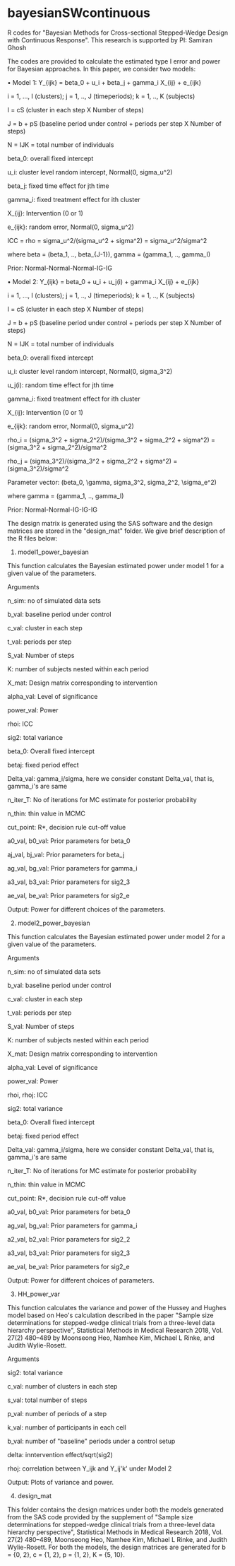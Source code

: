 # bayesianSWcontinuous
R codes for "Bayesian Methods for Cross-sectional Stepped-Wedge Design with Continuous Response".
This research is supported by PI: Samiran Ghosh

The codes are provided to calculate the estimated type I error and power for Bayesian approaches. In this paper, we consider two models:

•	Model 1: Y_{ijk} = beta_0 + u_i + beta_j + gamma_i X_{ij} + e_{ijk}
 
 i = 1, ..., I (clusters); j = 1, .., J (timeperiods); k = 1, .., K (subjects)
 
 I = cS (cluster in each step X Number of steps)
 
 J = b + pS (baseline period under control + periods per step X Number of steps)

 N = IJK = total number of individuals

 beta_0: overall fixed intercept

 u_i: cluster level random intercept, Normal(0, sigma_u^2)

 beta_j: fixed time effect for jth time

 gamma_i: fixed treatment effect for ith cluster

 X_{ij}: Intervention (0 or 1)
 
 e_{ijk}: random error, Normal(0, sigma_u^2)
 
 ICC = rho = sigma_u^2/(sigma_u^2 + sigma^2) = sigma_u^2/sigma^2
 
 where beta = (beta_1, .., beta_{J-1}), gamma = (gamma_1, .., gamma_I)
 
 Prior: Normal-Normal-Normal-IG-IG

•	Model 2: Y_{ijk} = beta_0 + u_i + u_j(i) + gamma_i X_{ij} + e_{ijk}

i = 1, ..., I (clusters); j = 1, .., J (timeperiods); k = 1, .., K (subjects)

I = cS (cluster in each step X Number of steps)

J = b + pS (baseline period under control + periods per step X Number of steps)

N = IJK = total number of individuals

beta_0: overall fixed intercept

u_i: cluster level random intercept, Normal(0, sigma_3^2)

u_j(i): random time effect for jth time

gamma_i: fixed treatment effect for ith cluster

X_{ij}: Intervention (0 or 1)

e_{ijk}: random error, Normal(0, sigma_u^2)

rho_i = (sigma_3^2  + sigma_2^2)/(sigma_3^2 + sigma_2^2 + sigma^2) = (sigma_3^2  + sigma_2^2)/sigma^2

rho_j = (sigma_3^2)/(sigma_3^2 + sigma_2^2 + sigma^2) = (sigma_3^2)/sigma^2

Parameter vector: (beta_0, \gamma, sigma_3^2, sigma_2^2, \sigma_e^2)

where gamma = (gamma_1, .., gamma_I)
 
Prior: Normal-Normal-IG-IG-IG

The design matrix is generated using the SAS software and the design matrices are stored in the "design_mat" folder. We give brief description of the R files below:

1. model1_power_bayesian

This function calculates the Bayesian estimated power under model 1 for a given value of the parameters.

Arguments

n_sim: no of simulated data sets

b_val: baseline period under control 

c_val: cluster in each step

t_val: periods per step

S_val: Number of steps

K: number of subjects nested within each period

X_mat: Design matrix corresponding to intervention

alpha_val: Level of significance

power_val: Power

rhoi: ICC

sig2: total variance                

beta_0: Overall fixed intercept

betaj: fixed period effect

Delta_val: gamma_i/sigma, here we consider constant Delta_val, that is, gamma_i's are same

n_iter_T: No of iterations for MC estimate for posterior probability 

n_thin: thin value in MCMC

cut_point: R*, decision rule cut-off value

a0_val, b0_val: Prior parameters for beta_0

aj_val, bj_val: Prior parameters for beta_j

ag_val, bg_val: Prior parameters for gamma_i

a3_val, b3_val: Prior parameters for sig2_3

ae_val, be_val: Prior parameters for sig2_e


Output: Power for different choices of the parameters.

2. model2_power_bayesian

This function calculates the Bayesian estimated power under model 2 for a given value of the parameters.

Arguments

n_sim: no of simulated data sets

b_val: baseline period under control 

c_val: cluster in each step

t_val: periods per step

S_val: Number of steps

K: number of subjects nested within each period

X_mat: Design matrix corresponding to intervention

alpha_val: Level of significance

power_val: Power

rhoi, rhoj: ICC

sig2: total variance                

beta_0: Overall fixed intercept

betaj: fixed period effect

Delta_val: gamma_i/sigma, here we consider constant Delta_val, that is, gamma_i's are same

n_iter_T: No of iterations for MC estimate for posterior probability 

n_thin: thin value in MCMC

cut_point: R*, decision rule cut-off value

a0_val, b0_val: Prior parameters for beta_0

ag_val, bg_val: Prior parameters for gamma_i

a2_val, b2_val: Prior parameters for sig2_2

a3_val, b3_val: Prior parameters for sig2_3

ae_val, be_val: Prior parameters for sig2_e

Output: Power for different choices of parameters.

3. HH_power_var

This function calculates the variance and power of the Hussey and Hughes model based on Heo's calculation described in the paper "Sample size determinations for stepped-wedge clinical trials from a three-level data hierarchy perspective", Statistical Methods in Medical Research 2018, Vol. 27(2) 480–489 by Moonseong Heo, Namhee Kim, Michael L Rinke, and Judith Wylie-Rosett.


Arguments

sig2: total variance 

c_val: number of clusters in each step

s_val: total number of steps

p_val: number of periods of a step

k_val: number of participants in each cell

b_val: number of "baseline" periods under a control setup

delta: inntervention effect/sqrt(sig2)

rhoj: correlation between Y_ijk and Y_ij'k' under Model 2 

Output: Plots of variance and power.

4. design_mat

This folder contains the design matrices under both the models generated from the SAS code provided by the supplement of "Sample size determinations for stepped-wedge clinical trials from a three-level data hierarchy perspective", Statistical Methods in Medical Research 2018, Vol. 27(2) 480–489, Moonseong Heo, Namhee Kim, Michael L Rinke, and Judith Wylie-Rosett. For both the models, the design matrices are generated for b = {0, 2}, c = {1, 2}, p = {1, 2}, K = {5, 10}.
